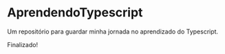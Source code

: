# AprendendoTypescript
Um repositório para guardar minha jornada no aprendizado do Typescript.

Finalizado!
